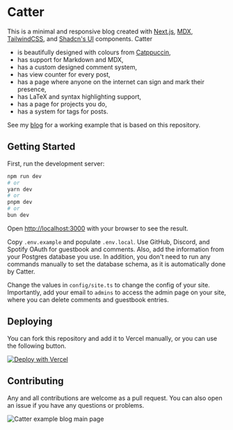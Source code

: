 # Catter

This is a minimal and responsive blog created with [Next.js](https://nextjs.org), [MDX](https://github.com/ipikuka/next-mdx-remote-client), [TailwindCSS](https://tailwindcss.com/), and [Shadcn's UI](https://ui.shadcn.com/) components. Catter
- is beautifully designed with colours from [Catppuccin](https://github.com/catppuccin/catppuccin),
- has support for Markdown and MDX,
- has a custom designed comment system,
- has view counter for every post,
- has a page where anyone on the internet can sign and mark their presence,
- has LaTeX and syntax highlighting support,
- has a page for projects you do,
- has a system for tags for posts.

See my [blog](https://www.mkutay.dev) for a working example that is based on this repository.

## Getting Started

First, run the development server:

```bash
npm run dev
# or
yarn dev
# or
pnpm dev
# or
bun dev
```

Open [http://localhost:3000](http://localhost:3000) with your browser to see the result.

Copy `.env.example` and populate `.env.local`. Use GitHub, Discord, and Spotify OAuth for guestbook and comments. Also, add the information from your Postgres database you use. In addition, you don't need to run any commands manually to set the database schema, as it is automatically done by Catter.

Change the values in `config/site.ts` to change the config of your site. Importantly, add your email to `admins` to access the admin page on your site, where you can delete comments and guestbook entries.

## Deploying

You can fork this repository and add it to Vercel manually, or you can use the following button.

[![Deploy with Vercel](https://vercel.com/button)](https://vercel.com/new/clone?repository-url=https%3A%2F%2Fgithub.com%2Fmkutay%2Fcatter)

## Contributing

Any and all contributions are welcome as a pull request. You can also open an issue if you have any questions or problems.

![Catter example blog main page](https://www.mkutay.dev/images/catter-blog/cover.png)
